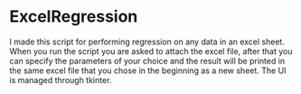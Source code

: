 # ExcelRegression
I made this script for performing regression on any data in an excel sheet.
When you run the script you are asked to attach the excel file, after that you can specify the parameters of your choice and the result will be printed in the same excel file that you chose in the beginning as a new sheet.
The UI is managed through tkinter.
